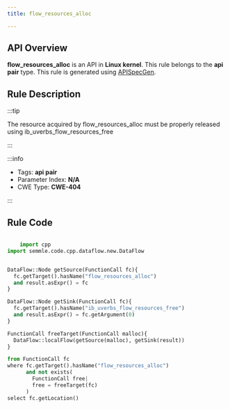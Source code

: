 ```yaml
---
title: flow_resources_alloc

---
```



## API Overview
**flow_resources_alloc** is an API in **Linux kernel**. This rule belongs to the **api pair** type. This rule is generated using [APISpecGen](../../tools/APISpecGen).
## Rule Description

:::tip

The resource acquired by flow_resources_alloc must be properly released using ib_uverbs_flow_resources_free

:::

:::info

- Tags: **api pair**
- Parameter Index: **N/A**
- CWE Type: **CWE-404**

:::

## Rule Code
```python

    import cpp
import semmle.code.cpp.dataflow.new.DataFlow


DataFlow::Node getSource(FunctionCall fc){
  fc.getTarget().hasName("flow_resources_alloc")
  and result.asExpr() = fc
}

DataFlow::Node getSink(FunctionCall fc){
  fc.getTarget().hasName("ib_uverbs_flow_resources_free")
  and result.asExpr() = fc.getArgument(0)
}

FunctionCall freeTarget(FunctionCall malloc){
  DataFlow::localFlow(getSource(malloc), getSink(result))
}

from FunctionCall fc
where fc.getTarget().hasName("flow_resources_alloc")
      and not exists(
        FunctionCall free| 
        free = freeTarget(fc)
      )
select fc.getLocation()

    
```